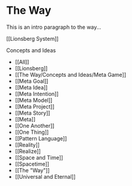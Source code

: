 # The Way 

This is an intro paragraph to the way... 

[[Lionsberg System]]

Concepts and Ideas

- [[All]]
- [[Lionsberg]]
- [[The Way/Concepts and Ideas/Meta Game]]
- [[Meta Goal]]
- [[Meta Idea]]
- [[Meta Intention]]
- [[Meta Model]]
- [[Meta Project]]
- [[Meta Story]]
- [[Meta]]
- [[One Another]]
- [[One Thing]]
- [[Pattern Language]]
- [[Reality]]
- [[Realize]]
- [[Space and Time]]
- [[Spacetime]]
- [[The "Way"]]
- [[Universal and Eternal]]

